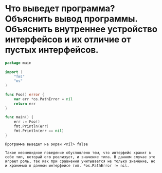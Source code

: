 # Что выведет программа? Объяснить вывод программы. Объяснить внутреннее устройство интерфейсов и их отличие от пустых интерфейсов.
```go
package main
 
import (
    "fmt"
    "os"
)
 
func Foo() error {
    var err *os.PathError = nil
    return err
}
 
func main() {
    err := Foo()
    fmt.Println(err)
    fmt.Println(err == nil)
}
```

```
Программа выведет на экран <nil> false

Такое неочевидное поведение обусловлено тем, что интерфейс хранит в себе тип, который его реализует, и значение типа. В данном случае это играет роль, так как при сравнении учитывается не только значение, но и хранимый в данном интерфейсе тип. *os.PathError != nil.
```